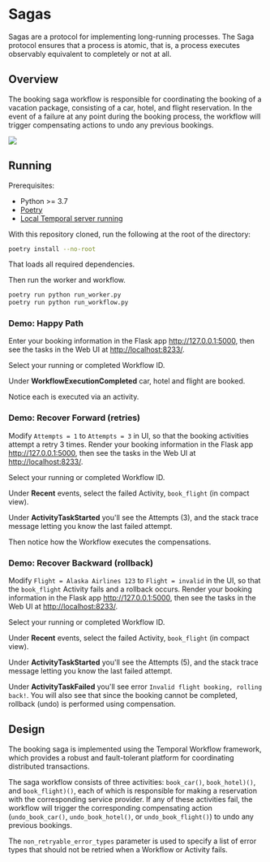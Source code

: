 # Sagas

Sagas are a protocol for implementing long-running processes. The Saga protocol ensures that a process is atomic, that is, a process executes observably equivalent to completely or not at all.

## Overview

The booking saga workflow is responsible for coordinating the booking of a vacation package, consisting of a car, hotel, and flight reservation. In the event of a failure at any point during the booking process, the workflow will trigger compensating actions to undo any previous bookings.

![](static/booking-saga.png)

## Running

Prerequisites:

- Python >= 3.7
- [Poetry](https://python-poetry.org)
- [Local Temporal server running](https://docs.temporal.io/application-development/foundations#run-a-development-cluster)

With this repository cloned, run the following at the root of the directory:

```bash
poetry install --no-root
```
That loads all required dependencies.

Then run the worker and workflow.

```bash
poetry run python run_worker.py
poetry run python run_workflow.py
```

### Demo: Happy Path
Enter your booking information in the Flask app <http://127.0.0.1:5000>, then see the tasks in the Web UI at <http://localhost:8233/>.

Select your running or completed Workflow ID.

Under **WorkflowExecutionCompleted** car, hotel and flight are booked.

Notice each is executed via an activity.

### Demo: Recover Forward (retries)

Modify `Attempts = 1` to `Attempts = 3` in UI, so that the booking activities attempt a retry 3 times.
Render your booking information in the Flask app <http://127.0.0.1:5000>, then see the tasks in the Web UI at <http://localhost:8233/>.

Select your running or completed Workflow ID.

Under **Recent** events, select the failed Activity, `book_flight` (in compact view).

Under **ActivityTaskStarted** you'll see the Attempts (3), and the stack trace message letting you know the last failed attempt.

Then notice how the Workflow executes the compensations.

### Demo: Recover Backward (rollback)

Modify `Flight = Alaska Airlines 123` to `Flight = invalid` in the UI, so that the `book_flight` Activity fails and a rollback occurs. 
Render your booking information in the Flask app <http://127.0.0.1:5000>, then see the tasks in the Web UI at <http://localhost:8233/>.

Select your running or completed Workflow ID.

Under **Recent** events, select the failed Activity, `book_flight` (in compact view).

Under **ActivityTaskStarted** you'll see the Attempts (5), and the stack trace message letting you know the last failed attempt.

Under **ActivityTaskFailed** you'll see error `Invalid flight booking, rolling back!`. You will also see that since the booking cannot be completed, rollback (undo) is performed using compensation.

## Design

The booking saga is implemented using the Temporal Workflow framework, which provides a robust and fault-tolerant platform for coordinating distributed transactions.

The saga workflow consists of three activities: `book_car()`, `book_hotel)()`, and `book_flight)()`, each of which is responsible for making a reservation with the corresponding service provider. If any of these activities fail, the workflow will trigger the corresponding compensating action (`undo_book_car()`, `undo_book_hotel()`, or `undo_book_flight()`) to undo any previous bookings.

The `non_retryable_error_types` parameter is used to specify a list of error types that should not be retried when a Workflow or Activity fails.
